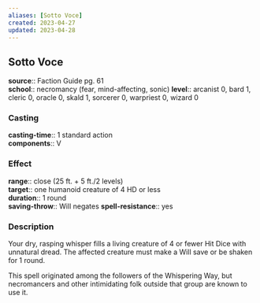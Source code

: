 ```yaml
---
aliases: [Sotto Voce]
created: 2023-04-27
updated: 2023-04-28
---
```


## Sotto Voce

**source**:: Faction Guide pg. 61  
**school**:: necromancy (fear, mind-affecting, sonic)
**level**:: arcanist 0, bard 1, cleric 0, oracle 0, skald 1, sorcerer 0, warpriest 0, wizard 0

### Casting

**casting-time**:: 1 standard action  
**components**:: V

### Effect

**range**:: close (25 ft. + 5 ft./2 levels)  
**target**:: one humanoid creature of 4 HD or less  
**duration**:: 1 round  
**saving-throw**:: Will negates
**spell-resistance**:: yes

### Description

Your dry, rasping whisper fills a living creature of 4 or fewer Hit Dice with unnatural dread. The affected creature must make a Will save or be shaken for 1 round.  
  
This spell originated among the followers of the Whispering Way, but necromancers and other intimidating folk outside that group are known to use it.
